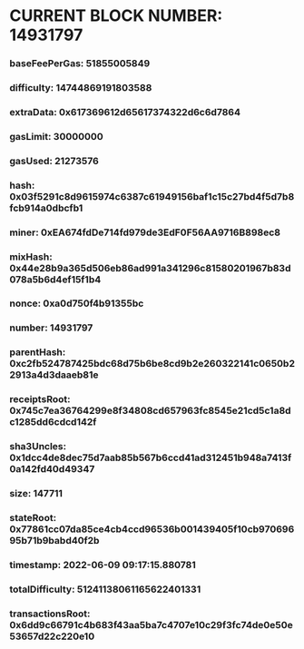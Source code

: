 # CURRENT BLOCK NUMBER: 14931797

### baseFeePerGas: 51855005849
### difficulty: 14744869191803588
### extraData: 0x617369612d65617374322d6c6d7864
### gasLimit: 30000000
### gasUsed: 21273576
### hash: 0x03f5291c8d9615974c6387c61949156baf1c15c27bd4f5d7b8fcb914a0dbcfb1
### miner: 0xEA674fdDe714fd979de3EdF0F56AA9716B898ec8
### mixHash: 0x44e28b9a365d506eb86ad991a341296c81580201967b83d078a5b6d4ef15f1b4
### nonce: 0xa0d750f4b91355bc
### number: 14931797
### parentHash: 0xc2fb524787425bdc68d75b6be8cd9b2e260322141c0650b22913a4d3daaeb81e
### receiptsRoot: 0x745c7ea36764299e8f34808cd657963fc8545e21cd5c1a8dc1285dd6cdcd142f
### sha3Uncles: 0x1dcc4de8dec75d7aab85b567b6ccd41ad312451b948a7413f0a142fd40d49347
### size: 147711
### stateRoot: 0x77861cc07da85ce4cb4ccd96536b001439405f10cb97069695b71b9babd40f2b
### timestamp: 2022-06-09 09:17:15.880781
### totalDifficulty: 51241138061165622401331
### transactionsRoot: 0x6dd9c66791c4b683f43aa5ba7c4707e10c29f3fc74de0e50e53657d22c220e10
